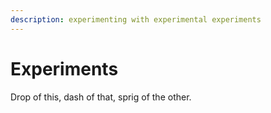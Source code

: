 ```yaml
---
description: experimenting with experimental experiments
---
```


# Experiments

Drop of this, dash of that, sprig of the other.

